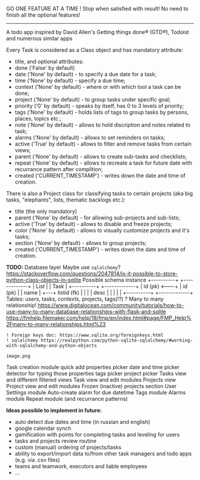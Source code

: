 GO ONE FEATURE AT A TIME !
Stop when satisfied with result!
No need to finish all the optional features!
______________________________________________________

A todo app inspired by David Allen's Getting things done® (GTD®), Todoist and numerous similar apps

Every Task is considered as a Class object and has mandatory attribute:
- title,
and optional attributes:
- done ('False' by default)
- date ('None' by default) - to specify a due date for a task;
- time ('None' by default) - specify a due time;
- context ('None' by default) - where or with which tool a task can be done;
- project ('None' by default) - to group tasks under specific goal;
- priority ('0' by default) - speaks by itself, has 0 to 3 levels of priority;
- tags ('None' by default) - holds lists of tags to group tasks by persons, places, topics etc.;
- note ('None' by default) - allows to hold discription and notes related to task;
- alarms ('None' by default) - allows to set reminders on tasks;
- active ('True' by default) - allows to filter and remove tasks from certain views;
- parent ('None' by default) - allows to create sub-tasks and checklists;
- repeat ('None' by default) - allows to recreate a task for future date with recurrance pattern after complition;
- created ('CURRENT_TIMESTAMP') - writes down the date and time of creation.

There is also a Project class for classifying tasks to certain projects (aka big tasks, "elephants", lists, thematic backlogs etc.):
- title (the only mandatory)
- parent ('None' by default) - for allowing sub-projects and sub-lists;
- active ('True' by default) - allows to disable and freeze projects;
- color ('None' by default) - allows to visually customize projects and it's tasks;
- section ('None' by default) - allows to group projects;
- created ('CURRENT_TIMESTAMP') - writes down the date and time of creation.

**TODO:**
Database layer
    Maybe use `sqlalchemy`? https://stackoverflow.com/questions/2047814/is-it-possible-to-store-python-class-objects-in-sqlite
    Possible schema instance
    +----------+       +-------------+
    | List     |       | Task        |
    +----------+       +-------------+
    | id (pk)  <---+   | id (pk)     |
    | name     |   +---+ listid (fk) |
    |          |       | desc        |
    |          |       |             |
    +----------+       +-------------+
    Tables: users, tasks, contexts, projects, tags(!?) ?
    Many to many relationship!
    https://www.digitalocean.com/community/tutorials/how-to-use-many-to-many-database-relationships-with-flask-and-sqlite
    https://fmhelp.filemaker.com/help/18/fmp/en/index.html#page/FMP_Help%2Fmany-to-many-relationships.html%23

    ! Foreign keys doc: https://www.sqlite.org/foreignkeys.html
    ! sqlalchemy https://realpython.com/python-sqlite-sqlalchemy/#working-with-sqlalchemy-and-python-objects

    image.png
Task creation module
    quick add
    properties picker
        date and time picker
            detector for typing those properties
    tags picker
    project picker
Tasks view and different filtered views
Task view and edit modules
Projects view
Project view and edit modules
    Frozen (inactive) projects section
User Settings module
    Auto-create alarm for due datetime
Tags module
Alarms module
Repeat module (and recurrance patterns)


**Ideas possible to implement in future:**
- auto detect due dates and time (in russian and english)
- google calendar synch
- gamification with points for completing tasks and leveling for users
- tasks and projects review routine
- custom (manual) ordering of projects/tasks
- ability to export/import data to/from other task managers and todo apps (e.g. via .csv files)
- teams and teamwork, executors and liable employees
- ...